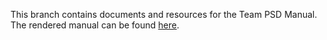 This branch contains documents and resources for the Team PSD Manual.  The rendered manual can be found [here](https://lzim.github.io/mtl/).

